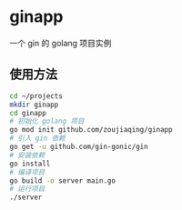 # ginapp
一个 gin 的 golang 项目实例

## 使用方法
```sh
cd ~/projects
mkdir ginapp
cd ginapp
# 初始化 golang 项目
go mod init github.com/zoujiaqing/ginapp
# 引入 gin 依赖
go get -u github.com/gin-gonic/gin
# 安装依赖
go install
# 编译项目
go build -o server main.go
# 运行项目
./server
```